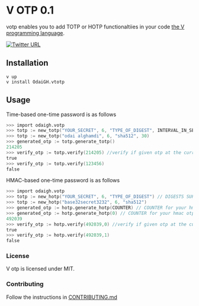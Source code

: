 # V OTP 0.1

votp enables you to add TOTP or HOTP functionaltiies in your code [the V programming language](https://vlang.io).

[![Twitter URL](https://img.shields.io/twitter/url.svg?label=Follow%20odai_alghamdi&style=social&url=https%3A%2F%2Ftwitter.com%2Fodai_alghamdi)](https://twitter.com/odai_alghamdi)

## Installation

```
v up
v install OdaiGH.vtotp
```

## Usage
Time-based one-time password is as follows

```v ignore
>>> import odaigh.votp
>>> totp := new_totp("YOUR_SECRET", 6, "TYPE_OF_DIGEST", INTERVAL_IN_SECONDS) // DIGESTS SUPPORT are {sha1,sha256,sha512}
>>> totp := new_totp("odai alghamdi", 6, "sha512", 30)
>>> generated_otp := totp.generate_totp()
214205
>>> verify_otp := totp.verify(214205) //verify if given otp at the current time is correct
true
>>> verify_otp := totp.verify(123456)
false
```

HMAC-based one-time password is as follows

```v ignore
>>> import odaigh.votp
>>> totp := new_hotp("YOUR_SECRET", 6, "TYPE_OF_DIGEST") // DIGESTS SUPPORT are {sha1,sha256,sha512}
>>> totp := new_hotp("base32secret3232", 6, "sha512")
>>> generated_otp := hotp.generate_hotp(COUNTER) // COUNTER for your hmac otp
>>> generated_otp := hotp.generate_hotp(0) // COUNTER for your hmac otp
492039
>>> verify_otp := hotp.verify(492039,0) //verify if given otp at the current counter is correct
true
>>> verify_otp := hotp.verify(492039,1)
false
```
### License
V otp is licensed under MIT.

### Contributing
Follow the instructions in [CONTRIBUTING.md](https://github.com/OdaiGH/votp/blob/master/CONTRIBUTING.md)
